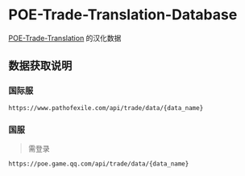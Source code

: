 # POE-Trade-Translation-Database

[POE-Trade-Translation](https://github.com/maxzhang666/POE-Trade-Translation) 的汉化数据

## 数据获取说明

### 国际服
`https://www.pathofexile.com/api/trade/data/{data_name}`
### 国服

> 需登录

`https://poe.game.qq.com/api/trade/data/{data_name}`
